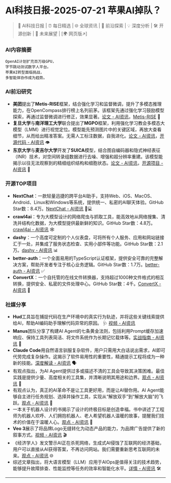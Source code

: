 
# AI科技日报-2025-07-21 苹果AI掉队？
> 🤖 AI科技日报 | ⏰ 每日精选 | 🌐 全球资讯 | 🔬 前沿探索 | 💡 深度分析 | 🛠️ 开源创新 | 🚀 未来展望 | [🌍 网页版↗️]
### **AI内容摘要**
```
OpenAI计划扩充百万级GPU，
字节跳动测试数字人平台。
苹果AI转型面临挑战，
多智能体协作成为趋势。
```
### AI前沿研究
*   **美团**提出了**Metis-RISE**框架，结合强化学习和监督微调，提升了多模态推理能力，在OpenCompass排行榜上名列前茅。该框架先通过强化学习鼓励模型探索，再通过监督微调进行修正，效果显著。[论文 - AI资讯](https://arxiv.org/pdf/2506.13056)，[Metis-RISE](https://github.com/MM-Thinking/Metis-RISE) 🚀
*   **复旦大学**与**南洋理工大学**联合提出了**MGPO**框架，利用强化学习教会多模态大模型（LMM）进行视觉定位。模型能先预测图片中的关键区域，再放大查看细节，从而给出精准答案。无需人工标注数据，自我进化。[论文 - AI资讯](https://arxiv.org/abs/2507.05920)，[开源代码 - AI资讯](https://github.com/EvolvingLMMs-Lab/MGPO) 👁️
*   **东京大学**与**麦吉尔大学**开发了**SUICA**模型，结合图自编码器和隐式神经表征（INR）技术，对空间转录组数据进行去噪、增强和超分辨率重建。该模型能揭示以往无法观察到的精细组织结构和细胞状态。[论文 - AI资讯](https://openreview.net/pdf?id=XWC7JXHXvo)，[开源项目 - AI资讯](https://github.com/Szym29/SUICA) 🧬
### 开源TOP项目
*   **NextChat**：一款轻量迅捷的跨平台AI助手，支持Web、iOS、MacOS、Android、Linux和Windows等系统，提供统一、私密的AI聊天体验。GitHub Star数：8.4万。[NextChat - AI资讯](https://github.com/ChatGPTNextWeb/NextChat) 📱💻
*   **crawl4ai**：专为大模型设计的网络爬虫与抓取工具，能高效地从网络搜集、清洗并结构化数据，为大模型提供最新鲜的知识。GitHub Star数：4.8万。[crawl4ai - AI资讯](https://github.com/unclecode/crawl4ai) 🕸️
*   **dashy**：一个高度可定制的个人仪表盘，可将所有个人服务、应用和网站链接汇于一处，并集成了服务状态检查、实用小部件等功能。GitHub Star数：2.1万。[dashy - AI资讯](https://github.com/Lissy93/dashy) 📊
*   **better-auth**：一个全面易用的TypeScript认证框架，提供安全可靠的完整解决方案，帮助开发者专注于核心业务逻辑。GitHub Star数：1.7万。[better-auth - AI资讯](https://github.com/better-auth/better-auth) ✅
*   **ConvertX**：一个自托管的在线文件转换器，支持超过1000种文件格式的相互转换，提供安全、私密的文件处理中心。GitHub Star数：4千。[ConvertX - AI资讯](https://github.com/C4illin/ConvertX) 🔄
### 社媒分享
*   **Hud**工具旨在捕捉代码在生产环境中的真实行为轨迹，并将这些关键线索提供给AI，帮助AI编码助手理解代码异常的原因。 🩺 [视频 - AI资讯](https://cdn.jsdmirror.com/gh/justlovemaki/imagehub@main/images/2025/07/news_01k0pwat92ex7a81v74acawggt.mp4)
*   **Manus**团队分享了构建AI Agent的七条黄金法则，包括利用Prompt缓存加速响应、保持工具列表简洁、将文件系统作为长期记忆载体等。[实战指南 - AI资讯](https://x.com/dotey/status/1947084839221370921) 📜
*   **Claude Code**用自然语言驯服复杂软件，用户只需用大白话说出需求，AI即可代劳完成复杂操作。这揭示了软件易用性的重要性，精通提示工程将成为一种新的技能。[深度解读 - AI资讯](https://x.com/shao__meng/status/1947083943939113438) 🗣️
*   有观点指出，为AI Agent提供过多或描述不清的工具会导致其决策困难。最佳实践是提供少量、高度相关的工具集，并清晰说明其用途和边界。[观点 - AI资讯](https://x.com/wwwgoubuli/status/1946961001611760024) 🎯
*   有观点认为，真正的AI革命不是让工具更好用，而是让AI替你用。AI Agent能够自主进行任务规划、选择并操作工具，实现从“解放双手”到“解放大脑”的飞跃。[观点 - AI资讯](https://x.com/dotey/status/1946992313982398573) 🧠
*   一本关于机器人设计的书揭示了设计的终极目标是创造幸福。书中讲述了工程师为机器人欢呼、人们拥抱机器人、老人希望机器人温暖的故事，提醒我们技术的价值在于温暖人心。[观点 - AI资讯](https://x.com/oran_ge/status/1947267177637449785) 🤗
*   **Veo 3**展示了将品牌Logo无缝转化为动态产品的能力，为品牌广告提供了新的叙事方式。[视频 - AI资讯](https://x.com/op7418/status/1947136935648219329) 🎬
*   《经济学人》发文警示AI正在杀死网络，生成式AI侵蚀了互联网的经济基础，用户可以直接从AI获得答案，不再访问网站。我们需要重新思考互联网的未来。[观点 - AI资讯](https://t.me/hackernews100cn/11234) 🌐
*   综述文章指出，将大语言模型（LLM）应用于AIOps是值得关注的技术趋势，能够提升故障排查、性能监控等任务的效率和智能化水平。[详情 - AI资讯](https://x.com/omarsar0/status/1946997290717307225) 🛠️
---